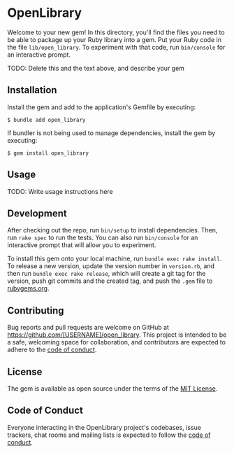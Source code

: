 # OpenLibrary

Welcome to your new gem! In this directory, you'll find the files you need to be able to package up your Ruby library into a gem. Put your Ruby code in the file `lib/open_library`. To experiment with that code, run `bin/console` for an interactive prompt.

TODO: Delete this and the text above, and describe your gem

## Installation

Install the gem and add to the application's Gemfile by executing:

    $ bundle add open_library

If bundler is not being used to manage dependencies, install the gem by executing:

    $ gem install open_library

## Usage

TODO: Write usage instructions here

## Development

After checking out the repo, run `bin/setup` to install dependencies. Then, run `rake spec` to run the tests. You can also run `bin/console` for an interactive prompt that will allow you to experiment.

To install this gem onto your local machine, run `bundle exec rake install`. To release a new version, update the version number in `version.rb`, and then run `bundle exec rake release`, which will create a git tag for the version, push git commits and the created tag, and push the `.gem` file to [rubygems.org](https://rubygems.org).

## Contributing

Bug reports and pull requests are welcome on GitHub at https://github.com/[USERNAME]/open_library. This project is intended to be a safe, welcoming space for collaboration, and contributors are expected to adhere to the [code of conduct](https://github.com/[USERNAME]/open_library/blob/main/CODE_OF_CONDUCT.md).

## License

The gem is available as open source under the terms of the [MIT License](https://opensource.org/licenses/MIT).

## Code of Conduct

Everyone interacting in the OpenLibrary project's codebases, issue trackers, chat rooms and mailing lists is expected to follow the [code of conduct](https://github.com/[USERNAME]/open_library/blob/main/CODE_OF_CONDUCT.md).
